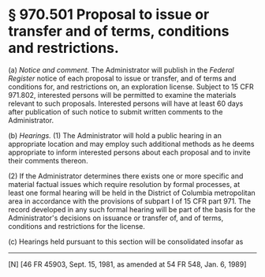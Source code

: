 # § 970.501   Proposal to issue or transfer and of terms, conditions and restrictions.

(a) *Notice and comment.* The Administrator will publish in the _Federal Register_ notice of each proposal to issue or transfer, and of terms and conditions for, and restrictions on, an exploration license. Subject to 15 CFR 971.802, interested persons will be permitted to examine the materials relevant to such proposals. Interested persons will have at least 60 days after publication of such notice to submit written comments to the Administrator. 


(b) *Hearings.* (1) The Administrator will hold a public hearing in an appropriate location and may employ such additional methods as he deems appropriate to inform interested persons about each proposal and to invite their comments thereon.


(2) If the Administrator determines there exists one or more specific and material factual issues which require resolution by formal processes, at least one formal hearing will be held in the District of Columbia metropolitan area in accordance with the provisions of subpart I of 15 CFR part 971. The record developed in any such formal hearing will be part of the basis for the Administrator's decisions on issuance or transfer of, and of terms, conditions and restrictions for the license. 


(c) Hearings held pursuant to this section will be consolidated insofar as



---

[N] [46 FR 45903, Sept. 15, 1981, as amended at 54 FR 548, Jan. 6, 1989]




